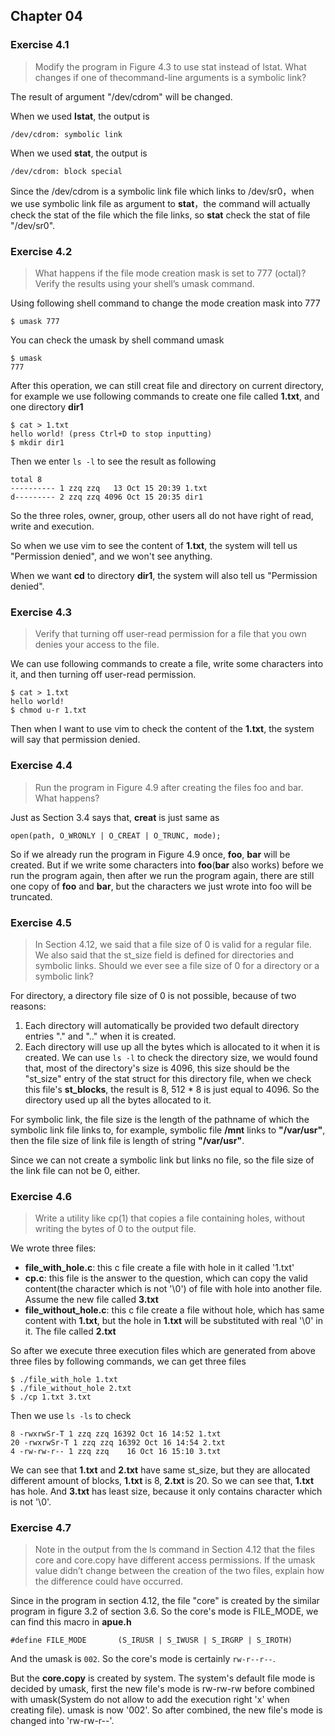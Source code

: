## Chapter 04

### Exercise 4.1

> Modify the program in Figure 4.3 to use stat instead of lstat. What changes if one of thecommand-line arguments is a symbolic link?

The result of argument "/dev/cdrom" will be changed.

When we used **lstat**, the output is 
	
	/dev/cdrom: symbolic link

When we used **stat**, the output is 

	/dev/cdrom: block special

Since the /dev/cdrom is a symbolic link file which links to /dev/sr0，when we use symbolic link file as argument to **stat**，the command will actually check the stat of the file which the file links, so **stat** check the stat of file "/dev/sr0".

### Exercise 4.2

> What happens if the file mode creation mask is set to 777 (octal)? Verify the results using your shell’s umask command.

Using following shell command to change the mode creation mask into 777

	$ umask 777

You can check the umask by shell command umask
  
    $ umask
    777

After this operation, we can still creat file and directory on current directory, for example we use following commands to create one file called **1.txt**, and one directory **dir1**

	$ cat > 1.txt
    hello world! (press Ctrl+D to stop inputting)
    $ mkdir dir1

Then we enter `ls -l` to see the result as following

    total 8
	---------- 1 zzq zzq   13 Oct 15 20:39 1.txt
	d--------- 2 zzq zzq 4096 Oct 15 20:35 dir1	

So the three roles, owner, group, other users all do not have right of read, write and execution.

So when we use vim to see the content of **1.txt**, the system will tell us "Permission denied", and we won't see anything.

When we want **cd** to directory **dir1**, the system will also tell us "Permission denied".    

### Exercise 4.3

> Verify that turning off user-read permission for a file that you own denies your access to the file.

We can use following commands to create a file, write some characters into it, and then turning off user-read permission.

	$ cat > 1.txt
    hello world!
	$ chmod u-r 1.txt

Then when I want to use vim to check the content of the **1.txt**, the system will say that permission denied.

### Exercise 4.4

>  Run the program in Figure 4.9 after creating the files foo and bar. What happens?

Just as Section 3.4 says that, **creat** is just same as 
	
	open(path, O_WRONLY | O_CREAT | O_TRUNC, mode);

So if we already run the program in Figure 4.9 once, **foo**, **bar** will be created. But if we write some characters into **foo**(**bar** also works) before we run the program again, then after we run the program again, there are still one copy of **foo** and **bar**, but the characters we just wrote into foo will be truncated.

### Exercise 4.5

> In Section 4.12, we said that a file size of 0 is valid for a regular file. We also said that the st_size field is defined for directories and symbolic links. Should we ever see a file size of 0 for a directory or a symbolic link?

For directory, a directory file size of 0 is not possible, because of two reasons:

1. Each directory will automatically be provided two default directory entries "." and ".." when it is created.
2. Each directory will use up all the bytes which is allocated to it when it is created. We can use `ls -l` to check the directory size, we would found that, most of the directory's size is 4096, this size should be the "st\_size" entry of the stat struct for this directory file, when we check this file's **st\_blocks**, the result is 8, 512 * 8 is just equal to 4096. So the directory used up all the bytes allocated to it.

For symbolic link, the file size is the length of the pathname of which the symbolic link file links to, for example, symbolic file **/mnt** links to **"/var/usr"**, then the file size of link file is length of string **"/var/usr"**.

Since we can not create a symbolic link but links no file, so the file size of the link file can not be 0, either.

### Exercise 4.6

> Write a utility like cp(1) that copies a file containing holes, without writing the bytes of 0 to the output file.

We wrote three files:

* **file\_with\_hole.c**: this c file create a file with hole in it called '1.txt'
* **cp.c**: this file is the answer to the question, which can copy the valid content(the character which is not '\0') of file with hole into another file. Assume the new file called **3.txt**
* **file\_without\_hole.c**: this c file create a file without hole, which has same content with **1.txt**, but the hole in **1.txt** will be substituted with real '\0' in it. The file called **2.txt**

So after we execute three execution files which are generated from above three files by following commands, we can get three files

	$ ./file_with_hole 1.txt
    $ ./file_without_hole 2.txt
    $ ./cp 1.txt 3.txt

Then we use `ls -ls` to check

	8 -rwxrwSr-T 1 zzq zzq 16392 Oct 16 14:52 1.txt
	20 -rwxrwSr-T 1 zzq zzq 16392 Oct 16 14:54 2.txt
	4 -rw-rw-r-- 1 zzq zzq    16 Oct 16 15:10 3.txt

We can see that **1.txt** and **2.txt** have same st_size, but they are allocated different amount of blocks, **1.txt** is 8, **2.txt** is 20. So we can see that, **1.txt** has hole. And **3.txt** has least size, because it only contains character which is not '\0'.

### Exercise 4.7

> Note in the output from the ls command in Section 4.12 that the files core and
core.copy have different access permissions. If the umask value didn’t change between the creation of the two files, explain how the difference could have occurred.

Since in the program in section 4.12, the file "core" is created by the similar program in figure 3.2 of section 3.6. So the core's mode is FILE_MODE, we can find this macro in **apue.h**

	#define FILE_MODE       (S_IRUSR | S_IWUSR | S_IRGRP | S_IROTH)

And the umask is `002`. So the core's mode is certainly `rw-r--r--`.

But the **core.copy** is created by system. The system's default file mode is decided by umask, first the new file's mode is rw-rw-rw before combined with umask(System do not allow to add the execution right 'x' when creating file).
umask is now '002'. So after combined, the new file's mode is changed into 'rw-rw-r--'.


